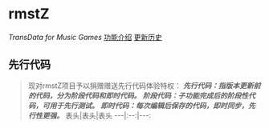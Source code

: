 # rmstZ
*TransData for Music Games*
[功能介绍](README.md)
[更新历史](WHATSNEW.md)
## 先行代码
>现对rmstZ项目予以捐赠赠送先行代码体验特权：
>***先行代码：指版本更新前的代码，分为阶段代码和即时代码。***
>***阶段代码：子功能完成后的阶段性代码，可用于先行测试。***
>***即时代码：每次编辑后保存的代码，即时同步，先行性更强。***
>表头|表头|表头
>---|:--:|---:
